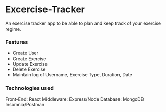 # Excercise-Tracker
 
An exercise tracker app to be able to plan and keep track of your exercise regime. 

### Features
- Create User
- Create Exercise
- Update Exercise
- Delete Exercise
- Maintain log of Username, Exercise Type, Duration, Date

### Technologies used 

Front-End: React
Middleware: Express/Node
Database: MongoDB 
Insomnia/Postman
